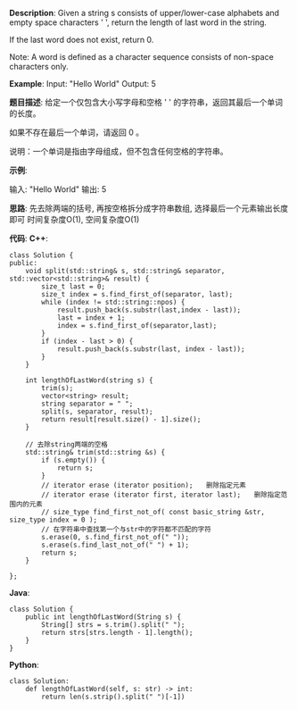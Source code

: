 __Description__:
Given a string s consists of upper/lower-case alphabets and empty space characters ' ', return the length of last word in the string.

If the last word does not exist, return 0.

Note: A word is defined as a character sequence consists of non-space characters only.

__Example__:
Input: "Hello World"
Output: 5

__题目描述__:
给定一个仅包含大小写字母和空格 ' ' 的字符串，返回其最后一个单词的长度。

如果不存在最后一个单词，请返回 0 。

说明：一个单词是指由字母组成，但不包含任何空格的字符串。

 __示例__:

输入: "Hello World"
输出: 5

__思路__:
先去除两端的括号, 再按空格拆分成字符串数组, 选择最后一个元素输出长度即可
时间复杂度O(1), 空间复杂度O(1)

__代码__:
__C++__:
```
class Solution {
public:
    void split(std::string& s, std::string& separator, std::vector<std::string>& result) {
        size_t last = 0;
        size_t index = s.find_first_of(separator, last);
        while (index != std::string::npos) {
            result.push_back(s.substr(last,index - last));
            last = index + 1;
            index = s.find_first_of(separator,last);
        }
        if (index - last > 0) {
            result.push_back(s.substr(last, index - last));
        }
    }

    int lengthOfLastWord(string s) {
        trim(s);
        vector<string> result;
        string separator = " ";
        split(s, separator, result);
        return result[result.size() - 1].size();
    }

    // 去除string两端的空格
    std::string& trim(std::string &s) {
        if (s.empty()) {
            return s;
        }
        // iterator erase (iterator position);　　删除指定元素
        // iterator erase (iterator first, iterator last);　　删除指定范围内的元素
        // size_type find_first_not_of( const basic_string &str, size_type index = 0 );
        // 在字符串中查找第一个与str中的字符都不匹配的字符
        s.erase(0, s.find_first_not_of(" "));
        s.erase(s.find_last_not_of(" ") + 1);
        return s;
    }

};
```

__Java__:
```
class Solution {
    public int lengthOfLastWord(String s) {
        String[] strs = s.trim().split(" ");
        return strs[strs.length - 1].length();
    }
}
```

__Python__:
```
class Solution:
    def lengthOfLastWord(self, s: str) -> int:
        return len(s.strip().split(" ")[-1])
```
